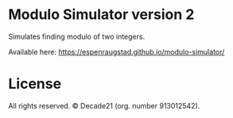# Modulo Simulator version 2

Simulates finding modulo of two integers. 

Available here: https://espenraugstad.github.io/modulo-simulator/

# License

All rights reserved. &copy; Decade21 (org. number 913012542).